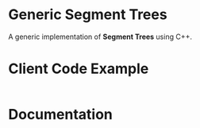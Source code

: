 # Generic Segment Trees
A generic implementation of **Segment Trees** using C++.



# Client Code Example

```

```

# Documentation

